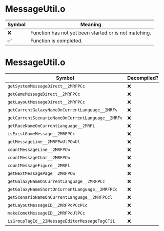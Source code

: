 # MessageUtil.o
| Symbol | Meaning 
| ------------- | ------------- 
| :x: | Function has not yet been started or is not matching. 
| :white_check_mark: | Function is completed. 


# MessageUtil.o
| Symbol | Decompiled? |
| ------------- | ------------- |
| `getSystemMessageDirect__2MRFPCc` | :x: |
| `getGameMessageDirect__2MRFPCc` | :x: |
| `getLayoutMessageDirect__2MRFPCc` | :x: |
| `getCurrentGalaxyNameOnCurrentLanguage__2MRFv` | :x: |
| `getCurrentScenarioNameOnCurrentLanguage__2MRFv` | :x: |
| `getRaceNameOnCurrentLanguage__2MRFi` | :x: |
| `isExistGameMessage__2MRFPCc` | :x: |
| `getMessageLine__2MRFPwUlPCwUl` | :x: |
| `countMessageLine__2MRFPCw` | :x: |
| `countMessageChar__2MRFPCw` | :x: |
| `countMessageFigure__2MRFl` | :x: |
| `getNextMessagePage__2MRFPCw` | :x: |
| `getGalaxyNameOnCurrentLanguage__2MRFPCc` | :x: |
| `getGalaxyNameShortOnCurrentLanguage__2MRFPCc` | :x: |
| `getScenarioNameOnCurrentLanguage__2MRFPCcl` | :x: |
| `getLayoutMessageID__2MRFPcPCcPCc` | :x: |
| `makeCometMessageID__2MRFPcUlPCc` | :x: |
| `isGroupTagId__23MessageEditorMessageTagCFii` | :x: |
